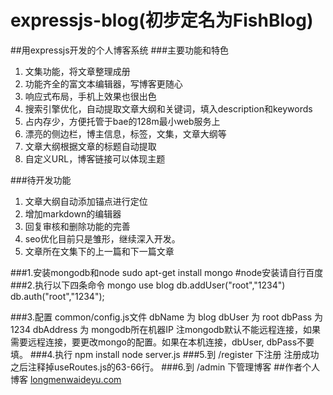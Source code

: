 ﻿expressjs-blog(初步定名为FishBlog)
==============

##用expressjs开发的个人博客系统
###主要功能和特色
1. 文集功能，将文章整理成册
2. 功能齐全的富文本编辑器，写博客更随心
3. 响应式布局，手机上效果也很出色
4. 搜索引擎优化，自动提取文章大纲和关键词，填入description和keywords
5. 占内存少，方便托管于bae的128m最小web服务上
6. 漂亮的侧边栏，博主信息，标签，文集，文章大纲等
7. 文章大纲根据文章的标题自动提取
8. 自定义URL，博客链接可以体现主题

###待开发功能
1. 文章大纲自动添加锚点进行定位
2. 增加markdown的编辑器
3. 回复审核和删除功能的完善
4. seo优化目前只是雏形，继续深入开发。
5. 文章所在文集下的上一篇和下一篇文章

###1.安装mongodb和node
    sudo apt-get install mongo
    #node安装请自行百度
###2.执行以下四条命令
    mongo
    use blog
    db.addUser("root","1234")
    db.auth("root","1234");

###3.配置 common/config.js文件
    dbName 为 blog
    dbUser 为 root
    dbPass 为 1234
    dbAddress 为 mongodb所在机器IP
注mongodb默认不能远程连接，如果需要远程连接，要更改mongo的配置。如果在本机连接，dbUser, dbPass不要填。
###4.执行
    npm install
    node server.js
###5.到 /register 下注册
注册成功之后注释掉useRoutes.js的63-66行。
###6.到 /admin 下管理博客
##作者个人博客
[longmenwaideyu.com](http://longmenwaideyu.com)
